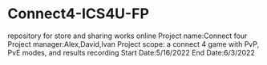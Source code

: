 # Connect4-ICS4U-FP
repository for store and sharing works online
Project name:Connect four
Project manager:Alex,David,Ivan
Project scope: a connect 4 game with PvP, PvE modes, and results recording
Start Date:5/16/2022
End Date:6/3/2022


